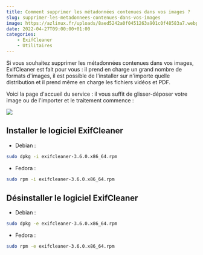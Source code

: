 ```yaml
---
title: Comment supprimer les métadonnées contenues dans vos images ?
slug: supprimer-les-metadonnees-contenues-dans-vos-images
image: https://azlinux.fr/uploads/8aed5242a0f0451263a901c0f48583a7.webp
date: 2022-04-27T09:00:00+01:00
categories:
    - ExifCleaner
    - Utilitaires
---
```


Si vous souhaitez supprimer les métadonnées contenues dans vos images, ExifCleaner est fait pour vous : il prend en charge un grand nombre de formats d'images, il est possible de l'installer sur n'importe quelle distribution et il prend même en charge les fichiers vidéos et PDF.

Voici la page d'accueil du service : il vous suffit de glisser-déposer votre image ou de l'importer et le traitement commence :

![](https://azlinux.fr/uploads/a9a5760917f24dc64944b28634b07b96.webp)

## Installer le logiciel ExifCleaner

- Debian :

```bash
sudo dpkg -i exifcleaner-3.6.0.x86_64.rpm
```

- Fedora :

```bash
sudo rpm -i exifcleaner-3.6.0.x86_64.rpm
```

## Désinstaller le logiciel ExifCleaner

- Debian :

```bash
sudo dpkg -e exifcleaner-3.6.0.x86_64.rpm
```

- Fedora :

```bash
sudo rpm -e exifcleaner-3.6.0.x86_64.rpm
```
